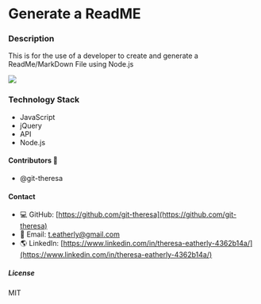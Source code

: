 

# Generate a ReadME

### Description
This is for the use of a developer to create and generate a ReadMe/MarkDown File using Node.js
 
<img src = assets/demo.gif>





### Technology Stack
*   JavaScript
*   jQuery
*   API
*   Node.js

#### Contributors :1st_place_medal:
* @git-theresa

#### Contact
* :computer:  GitHub: [https://github.com/git-theresa](https://github.com/git-theresa) 
* :e-mail:  Email: [t.eatherly@gmail.com](t.eatherly@gmail.com)
* :earth_americas:  LinkedIn: [https://www.linkedin.com/in/theresa-eatherly-4362b14a/](https://www.linkedin.com/in/theresa-eatherly-4362b14a/)

##### License 
MIT
